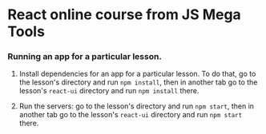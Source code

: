 # React online course from JS Mega Tools

### Running an app for a particular lesson.

1. Install dependencies for an app for a particular lesson. To do that, go to the lesson's directory and run `npm install`, then in another tab go to the lesson's `react-ui` directory and run `npm install` there.

2. Run the servers: go to the lesson's directory and run `npm start`, then in another tab go to the lesson's `react-ui` directory and run `npm start` there.

